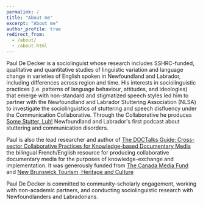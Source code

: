 ```yaml
---
permalink: /
title: "About me"
excerpt: "About me"
author_profile: true
redirect_from:
  - /about/
  - /about.html
---
```


Paul De Decker is a sociolinguist whose research includes SSHRC-funded, qualitative and quantitative studies of linguistic variation and language change in varieties of English spoken in Newfoundland and Labrador, including differences across region and time. His interests in sociolinguistic practices (i.e. patterns of language behaviour, attitudes, and ideologies) that emerge with non-standard and stigmatized speech styles led him to partner with the Newfoundland and Labrador Stuttering Association (NLSA) to investigate the sociolinguistics of stuttering and speech disfluency under the Communication Collaborative. Through the Collaborative he produces [Some Stutter, Luh!](http://somestutterluh.ca) Newfoundland and Labrador's first podcast about stuttering and communication disorders.

Paul is also the lead researcher and author of [The DOCTalks Guide: Cross-sector Collaborative Practices for Knowledge-based Documentary Media](http://www.doctalks.ca/guide) the bilingual French/English resource for producing collaborative documentary media for the purposes of knowledge-exchange and implementation. It was generously funded from [The Canada Media Fund](https://cmf-fmc.ca/) and [New Brunswick Tourism, Heritage and Culture](https://www2.gnb.ca/content/gnb/en/departments/thc.html)

Paul De Decker is committed to community-scholarly engagement, working with non-academic partners, and conducting sociolinguistic research with Newfoundlanders and Labradorians.
